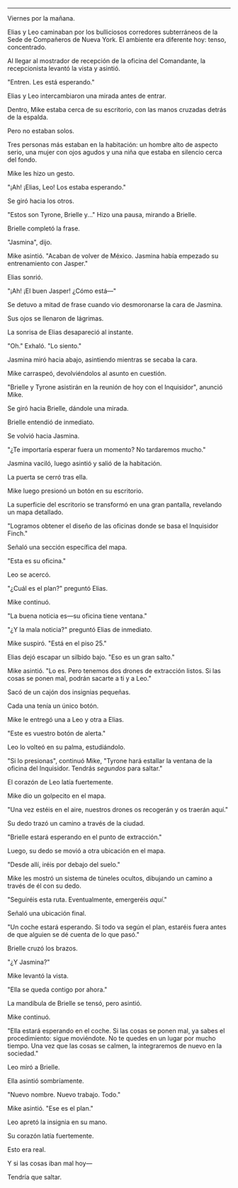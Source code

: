 ---

Viernes por la mañana.

Elias y Leo caminaban por los bulliciosos corredores subterráneos de la Sede de Compañeros de Nueva York. El ambiente era diferente hoy: tenso, concentrado.

Al llegar al mostrador de recepción de la oficina del Comandante, la recepcionista levantó la vista y asintió.

"Entren. Les está esperando."

Elias y Leo intercambiaron una mirada antes de entrar.

Dentro, Mike estaba cerca de su escritorio, con las manos cruzadas detrás de la espalda.

Pero no estaban solos.

Tres personas más estaban en la habitación: un hombre alto de aspecto serio, una mujer con ojos agudos y una niña que estaba en silencio cerca del fondo.

Mike les hizo un gesto.

"¡Ah! ¡Elias, Leo! Los estaba esperando."

Se giró hacia los otros.

"Estos son Tyrone, Brielle y..." Hizo una pausa, mirando a Brielle.

Brielle completó la frase.

"Jasmina", dijo.

Mike asintió. "Acaban de volver de México. Jasmina había empezado su entrenamiento con Jasper."

Elias sonrió.

"¡Ah! ¡El buen Jasper! ¿Cómo está—"

Se detuvo a mitad de frase cuando vio desmoronarse la cara de Jasmina.

Sus ojos se llenaron de lágrimas.

La sonrisa de Elias desapareció al instante.

"Oh." Exhaló. "Lo siento."

Jasmina miró hacia abajo, asintiendo mientras se secaba la cara.

Mike carraspeó, devolviéndolos al asunto en cuestión.

"Brielle y Tyrone asistirán en la reunión de hoy con el Inquisidor", anunció Mike.

Se giró hacia Brielle, dándole una mirada.

Brielle entendió de inmediato.

Se volvió hacia Jasmina.

"¿Te importaría esperar fuera un momento? No tardaremos mucho."

Jasmina vaciló, luego asintió y salió de la habitación.

La puerta se cerró tras ella.

Mike luego presionó un botón en su escritorio.

La superficie del escritorio se transformó en una gran pantalla, revelando un mapa detallado.

"Logramos obtener el diseño de las oficinas donde se basa el Inquisidor Finch."

Señaló una sección específica del mapa.

"Esta es su oficina."

Leo se acercó.

"¿Cuál es el plan?" preguntó Elias.

Mike continuó.

"La buena noticia es—su oficina tiene ventana."

"¿Y la mala noticia?" preguntó Elias de inmediato.

Mike suspiró. "Está en el piso 25."

Elias dejó escapar un silbido bajo. "Eso es un gran salto."

Mike asintió. "Lo es. Pero tenemos dos drones de extracción listos. Si las cosas se ponen mal, podrán sacarte a ti y a Leo."

Sacó de un cajón dos insignias pequeñas.

Cada una tenía un único botón.

Mike le entregó una a Leo y otra a Elias.

"Este es vuestro botón de alerta."

Leo lo volteó en su palma, estudiándolo.

"Si lo presionas", continuó Mike, "Tyrone hará estallar la ventana de la oficina del Inquisidor. Tendrás *segundos* para saltar."

El corazón de Leo latía fuertemente.

Mike dio un golpecito en el mapa.

"Una vez estéis en el aire, nuestros drones os recogerán y os traerán aquí."

Su dedo trazó un camino a través de la ciudad.

"Brielle estará esperando en el punto de extracción."

Luego, su dedo se movió a otra ubicación en el mapa.

"Desde allí, iréis por debajo del suelo."

Mike les mostró un sistema de túneles ocultos, dibujando un camino a través de él con su dedo.

"Seguiréis esta ruta. Eventualmente, emergeréis *aquí*."

Señaló una ubicación final.

"Un coche estará esperando. Si todo va según el plan, estaréis fuera antes de que alguien se dé cuenta de lo que pasó."

Brielle cruzó los brazos.

"¿Y Jasmina?"

Mike levantó la vista.

"Ella se queda contigo por ahora."

La mandíbula de Brielle se tensó, pero asintió.

Mike continuó.

"Ella estará esperando en el coche. Si las cosas se ponen mal, ya sabes el procedimiento: sigue moviéndote. No te quedes en un lugar por mucho tiempo. Una vez que las cosas se calmen, la integraremos de nuevo en la sociedad."

Leo miró a Brielle.

Ella asintió sombríamente.

"Nuevo nombre. Nuevo trabajo. Todo."

Mike asintió. "Ese es el plan."

Leo apretó la insignia en su mano.

Su corazón latía fuertemente.

Esto era real.

Y si las cosas iban mal hoy—

Tendría que saltar.